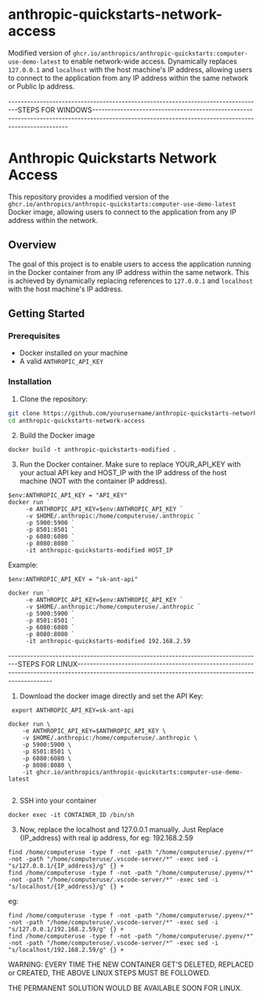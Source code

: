 # anthropic-quickstarts-network-access
Modified version of `ghcr.io/anthropics/anthropic-quickstarts:computer-use-demo-latest` to enable network-wide access. Dynamically replaces `127.0.0.1` and `localhost` with the host machine's IP address, allowing users to connect to the application from any IP address within the same network or Public Ip address.

---------------------------------------------------------------------------------STEPS FOR WINDOWS----------------------------------------------------------------------------------------------------------------------------------------------------
# Anthropic Quickstarts Network Access

This repository provides a modified version of the `ghcr.io/anthropics/anthropic-quickstarts:computer-use-demo-latest` Docker image, allowing users to connect to the application from any IP address within the network.

## Overview

The goal of this project is to enable users to access the application running in the Docker container from any IP address within the same network. This is achieved by dynamically replacing references to `127.0.0.1` and `localhost` with the host machine's IP address.

## Getting Started

### Prerequisites

- Docker installed on your machine
- A valid `ANTHROPIC_API_KEY`

### Installation

1. Clone the repository:

```sh
git clone https://github.com/yourusername/anthropic-quickstarts-network-access.git
cd anthropic-quickstarts-network-access
```
2. Build the Docker image

```
docker build -t anthropic-quickstarts-modified .
```
3. Run the Docker container. Make sure to replace YOUR_API_KEY with your actual API key and HOST_IP with the IP address of the host machine (NOT with the container IP address).

```
$env:ANTHROPIC_API_KEY = "API_KEY"
docker run `
     -e ANTHROPIC_API_KEY=$env:ANTHROPIC_API_KEY `
     -v $HOME/.anthropic:/home/computeruse/.anthropic `
     -p 5900:5900 `
     -p 8501:8501 `
     -p 6080:6080 `
     -p 8080:8080 `
     -it anthropic-quickstarts-modified HOST_IP
```
Example:

```
$env:ANTHROPIC_API_KEY = "sk-ant-api"

docker run `
     -e ANTHROPIC_API_KEY=$env:ANTHROPIC_API_KEY `
     -v $HOME/.anthropic:/home/computeruse/.anthropic `
     -p 5900:5900 `
     -p 8501:8501 `
     -p 6080:6080 `
     -p 8080:8080 `
     -it anthropic-quickstarts-modified 192.168.2.59

```


---------------------------------------------------------------------------------STEPS FOR LINUX----------------------------------------------------------------------------------------------------------------------------------------------------
1. Download the docker image directly and set the API Key:
```
 export ANTHROPIC_API_KEY=sk-ant-api

docker run \
    -e ANTHROPIC_API_KEY=$ANTHROPIC_API_KEY \
    -v $HOME/.anthropic:/home/computeruse/.anthropic \
    -p 5900:5900 \
    -p 8501:8501 \
    -p 6080:6080 \
    -p 8080:8080 \
    -it ghcr.io/anthropics/anthropic-quickstarts:computer-use-demo-latest
 
```
2. SSH into your container
```
docker exec -it CONTAINER_ID /bin/sh
```
3. Now, replace the localhost and 127.0.0.1 manually. Just Replace {IP_address} with real ip address, for eg: 192.168.2.59
```
find /home/computeruse -type f -not -path "/home/computeruse/.pyenv/*" -not -path "/home/computeruse/.vscode-server/*" -exec sed -i "s/127.0.0.1/{IP_address}/g" {} +
find /home/computeruse -type f -not -path "/home/computeruse/.pyenv/*" -not -path "/home/computeruse/.vscode-server/*" -exec sed -i "s/localhost/{IP_address}/g" {} +
```
eg:
```
find /home/computeruse -type f -not -path "/home/computeruse/.pyenv/*" -not -path "/home/computeruse/.vscode-server/*" -exec sed -i "s/127.0.0.1/192.168.2.59/g" {} +
find /home/computeruse -type f -not -path "/home/computeruse/.pyenv/*" -not -path "/home/computeruse/.vscode-server/*" -exec sed -i "s/localhost/192.168.2.59/g" {} +
```
WARNING: EVERY TIME THE NEW CONTAINER GET'S DELETED, REPLACED or CREATED, THE ABOVE LINUX STEPS MUST BE FOLLOWED.

THE PERMANENT SOLUTION WOULD BE AVAILABLE SOON FOR LINUX.
